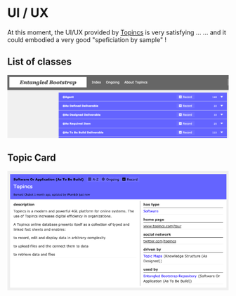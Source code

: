 UI / UX
==
At this moment, the UI/UX provided by <a href="https://www.topincs.com/">Topincs</a> is very satisfying ...
... and it could embodied a very good "speficiation by sample" !

List of classes
-
![Home Page](https://github.com/iPlumb3r/EntangledBootstrap/blob/master/images/Topincs_HomePage_2020-02-17.png)

Topic Card
-
![Topic Card](https://github.com/iPlumb3r/EntangledBootstrap/blob/master/images/Topincs_TopicCard_2020-02-17.png)
